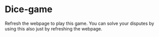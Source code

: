 # Dice-game
Refresh the webpage to play this game. You can solve your disputes by using this also just by refreshing the webpage.
